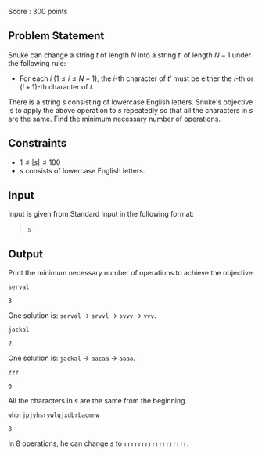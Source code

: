 Score : $300$ points

## Problem Statement

Snuke can change a string $t$ of length $N$ into a string $t'$ of length $N - 1$ under the following rule:

- For each $i$ ($1 \leq i \leq N - 1$), the $i$-th character of $t'$ must be either the $i$-th or $(i + 1)$-th character of $t$.

There is a string $s$ consisting of lowercase English letters.
Snuke's objective is to apply the above operation to $s$ repeatedly so that all the characters in $s$ are the same.
Find the minimum necessary number of operations.

## Constraints

- $1 \leq |s| \leq 100$
- $s$ consists of lowercase English letters.

## Input

Input is given from Standard Input in the following format:

> $s$

## Output

Print the minimum necessary number of operations to achieve the objective.

```input1
serval
```

```output1
3
```

One solution is: `serval` → `srvvl` → `svvv` → `vvv`.

```input2
jackal
```

```output2
2
```

One solution is: `jackal` → `aacaa` → `aaaa`.

```input3
zzz
```

```output3
0
```

All the characters in $s$ are the same from the beginning.

```input4
whbrjpjyhsrywlqjxdbrbaomnw
```

```output4
8
```

In $8$ operations, he can change $s$ to `rrrrrrrrrrrrrrrrrr`.